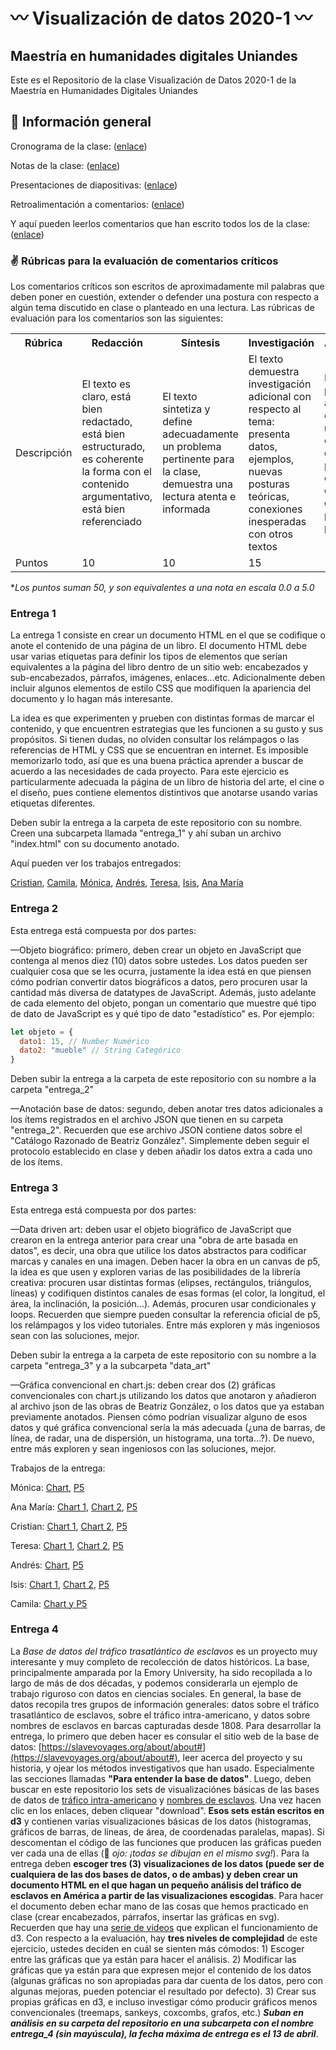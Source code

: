 # :wavy_dash: Visualización de datos 2020-1 :wavy_dash:
## Maestría en humanidades digitales Uniandes

Este es el Repositorio de la clase Visualización de Datos 2020-1 de la Maestría en Humanidades Digitales Uniandes

## :triangular_flag_on_post: Información general

Cronograma de la clase: ([enlace](https://docs.google.com/spreadsheets/d/1DwswmpAYTe26Tsgoxev0eM73QhUNXzxUuQHZH8BhRUI/edit?usp=sharing))

Notas de la clase: ([enlace](https://docs.google.com/spreadsheets/d/1K_rnWf3lV4N5knn7pLpzE9ClJoxl-ljuVs3BCbWUAt0/edit?usp=sharing))

Presentaciones de diapositivas: ([enlace](https://drive.google.com/drive/folders/1k00X_IFDQPX-b1W0ml1fMsVRXyf5wN_W?usp=sharing))

Retroalimentación a comentarios: ([enlace](https://drive.google.com/drive/folders/1Ji4qvDFIf8nAookTMyWtz7AHGA62kT1W?usp=sharing))

Y aquí pueden leerlos comentarios que han escrito todos los de la clase: ([enlace](https://drive.google.com/file/d/1LFLGCjz4p2R8tFoQhxpx6zqcALecAwUX/view?usp=sharing))

### :v: Rúbricas para la evaluación de comentarios críticos
Los comentarios críticos son escritos de aproximadamente mil palabras que deben poner en cuestión, extender o defender una postura con respecto a algún tema discutido en clase o planteado en una lectura. Las rúbricas de evaluación para los comentarios son las siguientes:

<table>
  <tr>
    <th>Rúbrica</th>
    <th>Redacción</th>
    <th>Síntesis</th>
    <th>Investigación</th>
    <th>Argumentación</th>
  </tr>
  <tr>
    <td>Descripción</td>
    <td>El texto es claro, está bien redactado, está bien estructurado, es coherente la forma con el contenido argumentativo, está bien referenciado</td>
    <td>El texto sintetiza y define adecuadamente un problema pertinente para la clase, demuestra una lectura atenta e informada</td>
    <td>El texto demuestra investigación adicional con respecto al tema: presenta datos, ejemplos, nuevas posturas teóricas, conexiones inesperadas con otros textos</td>
    <td>El texto presenta argumentos críticos de manera convincente, lo que permite poner en cuestión, extender, o defender una postura o un punto de vista</td>
  </tr>
  <tr>
    <td>Puntos</td>
    <td>10</td>
    <td>10</td>
    <td>15</td>
    <td>15</td>
  </tr>
</table>

*<i>Los puntos suman 50, y son equivalentes a una nota en escala 0.0 a 5.0</i>

### Entrega 1
La entrega 1 consiste en crear un documento HTML en el que se codifique o anote el contenido de una página de un libro.
El documento HTML debe usar varias etiquetas para definir los tipos de elementos que serían equivalentes a la página del libro dentro de un sitio web: encabezados y sub-encabezados, párrafos, imágenes, enlaces...etc. Adicionalmente deben incluir algunos elementos de estilo CSS que modifiquen la apariencia del documento y lo hagan más interesante.

La idea es que experimenten y prueben con distintas formas de marcar el contenido, y que encuentren estrategias que les funcionen a su gusto y sus propósitos. Si tienen dudas, no olviden consultar los relámpagos o las referencias de HTML y CSS que se encuentran en internet. Es imposible memorizarlo todo, así que es una buena práctica aprender a buscar de acuerdo a las necesidades de cada proyecto.
Para este ejercicio es particularmente adecuada la página de un libro de historia del arte, el cine o el diseño, pues contiene elementos distintivos que anotarse usando varias etiquetas diferentes.

Deben subir la entrega a la carpeta de este repositorio con su nombre. Creen una subcarpeta llamada "entrega_1" y ahí suban un archivo "index.html" con su documento anotado.

Aquí pueden ver los trabajos entregados:

[Cristian](https://srsergiorodriguez.github.io/dataviz2020_1/cristian_baquero/entrega_1/), [Camila](https://srsergiorodriguez.github.io/dataviz2020_1/camila_barajas/entrega_1/), [Mónica](https://srsergiorodriguez.github.io/dataviz2020_1/monica_ruiz/entrega_1/), [Andrés](https://srsergiorodriguez.github.io/dataviz2020_1/andres_polania/entrega_1/), [Teresa](https://srsergiorodriguez.github.io/dataviz2020_1/teresa_loayza/entrega_1/), [Isis](https://srsergiorodriguez.github.io/dataviz2020_1/isis_beleno/entrega_1/), [Ana María](https://srsergiorodriguez.github.io/dataviz2020_1/ana_maria_buitrago/entrega_1/)

### Entrega 2
Esta entrega está compuesta por dos partes:

—Objeto biográfico: primero, deben crear un objeto en JavaScript que contenga al menos diez (10) datos sobre ustedes. Los datos pueden ser cualquier cosa que se les ocurra, justamente la idea está en que piensen cómo podrían convertir datos biográficos a datos, pero procuren usar la cantidad más diversa de datatypes de JavaScript. Además, justo adelante de cada elemento del objeto, pongan un comentario que muestre qué tipo de dato de JavaScript es y qué tipo de dato "estadístico" es. Por ejemplo:

```javascript
let objeto = {
  dato1: 15, // Number Numérico
  dato2: "mueble" // String Categórico
}
```
Deben subir la entrega a la carpeta de este repositorio con su nombre a la carpeta "entrega_2"

—Anotación base de datos: segundo, deben anotar tres datos adicionales a los ítems registrados en el archivo JSON que tienen en su carpeta "entrega_2". Recuerden que ese archivo JSON contiene datos sobre el "Catálogo Razonado de Beatriz González". Simplemente deben seguir el protocolo establecido en clase y deben añadir los datos extra a cada uno de los ítems.

### Entrega 3
Esta entrega está compuesta por dos partes:

—Data driven art: deben usar el objeto biográfico de JavaScript que crearon en la entrega anterior para crear una "obra de arte basada en datos", es decir, una obra que utilice los datos abstractos para codificar marcas y canales en una imagen. Deben hacer la obra en un canvas de p5, la idea es que usen y exploren varias de las posibilidades de la librería creativa: procuren usar distintas formas (elipses, rectángulos, triángulos, líneas) y codifiquen distintos canales de esas formas (el color, la longitud, el área, la inclinación, la posición...). Además, procuren usar condicionales y loops. Recuerden que siempre pueden consultar la referencia oficial de p5, los relámpagos y los video tutoriales. Entre más exploren y más ingeniosos sean con las soluciones, mejor. 

Deben subir la entrega a la carpeta de este repositorio con su nombre a la carpeta "entrega_3" y a la subcarpeta "data_art"

—Gráfica convencional en chart.js: deben crear dos (2) gráficas convencionales con chart.js utilizando los datos que anotaron y añadieron al archivo json de las obras de Beatriz González, o los datos que ya estaban previamente anotados. Piensen cómo podrían visualizar alguno de esos datos y qué gráfica convencional sería la más adecuada (¿una de barras, de línea, de radar, una de dispersión, un histograma, una torta...?). De nuevo, entre más exploren y sean ingeniosos con las soluciones, mejor.

Trabajos de la entrega:

Mónica: [Chart](https://srsergiorodriguez.github.io/dataviz2020_1/monica_ruiz/entrega_3/data_art_Chart/), [P5](https://srsergiorodriguez.github.io/dataviz2020_1/monica_ruiz/entrega_3/data_art_P5/)

Ana María: [Chart 1](https://srsergiorodriguez.github.io/dataviz2020_1/ana_maria_buitrago/Entrega_3/E3_grafico_1/), [Chart 2](https://srsergiorodriguez.github.io/dataviz2020_1/ana_maria_buitrago/Entrega_3/E3_grafico_2), [P5](https://srsergiorodriguez.github.io/dataviz2020_1/ana_maria_buitrago/Entrega_3/art_AMBS/)

Cristian: [Chart 1](https://srsergiorodriguez.github.io/dataviz2020_1/cristian_baquero/entrega_3/beatriz_gonzalez/grafica_1/), [Chart 2](https://srsergiorodriguez.github.io/dataviz2020_1/cristian_baquero/entrega_3/beatriz_gonzalez/grafica_2/), [P5](https://srsergiorodriguez.github.io/dataviz2020_1/cristian_baquero/entrega_3/data_art/)

Teresa: [Chart 1](https://srsergiorodriguez.github.io/dataviz2020_1/teresa_loayza/Entrega_3/p5_BG_emociones/), [Chart 2](https://srsergiorodriguez.github.io/dataviz2020_1/teresa_loayza/Entrega_3/p5_BG_formatos/), [P5](https://srsergiorodriguez.github.io/dataviz2020_1/teresa_loayza/Entrega_3/p5_objeto/)

Andrés: [Chart](https://srsergiorodriguez.github.io/dataviz2020_1/andres_polania/entrega_3/chart/), [P5](https://srsergiorodriguez.github.io/dataviz2020_1/andres_polania/entrega_3/dataArt/)

Isis: [Chart 1](https://srsergiorodriguez.github.io/dataviz2020_1/isis_beleno/entrega_3/Beatriz%20Gonzalez/Grafico1/chart1/), [Chart 2](https://srsergiorodriguez.github.io/dataviz2020_1/isis_beleno/entrega_3/Beatriz%20Gonzalez/Grafico2/chart2/), [P5](https://srsergiorodriguez.github.io/dataviz2020_1/isis_beleno/entrega_3/Data%20art%20Isis/)

Camila: [Chart y P5](https://editor.p5js.org/ssergiorodriguezz/sketches/hmiXFKg5)

### Entrega 4
La *Base de datos del tráfico trasatlántico de esclavos* es un proyecto muy interesante y muy completo de recolección de datos históricos. La base, principalmente amparada por la Emory University, ha sido recopilada a lo largo de más de dos décadas, y podemos considerarla un ejemplo de trabajo riguroso con datos en ciencias sociales. En general, la base de datos recopila tres grupos de información generales: datos sobre el tráfico trasatlántico de esclavos, sobre el tráfico intra-americano, y datos sobre nombres de esclavos en barcas capturadas desde 1808.
Para desarrollar la entrega, lo primero que deben hacer es consular el sitio web de la base de datos: [https://slavevoyages.org/about/about#](https://slavevoyages.org/about/about#), leer acerca del proyecto y su historia, y ojear los métodos investigativos que han usado. Especialmente las secciones llamadas **"Para entender la base de datos"**.
Luego, deben buscar en este repositorio los sets de visualizaciónes básicas de las bases de datos de [tráfico intra-americano](https://github.com/srsergiorodriguez/dataviz2020_1/blob/master/datos/Slave_trade_interamerican.zip) y [nombres de esclavos](https://github.com/srsergiorodriguez/dataviz2020_1/blob/master/datos/Slave_trade_names.zip). Una vez hacen clic en los enlaces, deben cliquear "download". **Esos sets están escritos en d3** y contienen varias visualizaciones básicas de los datos (histogramas, gráficos de barras, de líneas, de área, de coordenadas paralelas, mapas). Si descomentan el código de las funciones que producen las gráficas pueden ver cada una de ellas (:eyes: *ojo: ¡todas se dibujan en el mismo svg!*).
Para la entrega deben **escoger tres (3) visualizaciones de los datos (puede ser de cualquiera de las dos bases de datos, o de ambas) y deben crear un documento HTML en el que hagan un pequeño análisis del tráfico de esclavos en América a partir de las visualizaciones escogidas**. Para hacer el documento deben echar mano de las cosas que hemos practicado en clase (crear encabezados, párrafos, insertar las gráficas en svg).
Recuerden que hay una [serie de videos](https://www.youtube.com/watch?v=GG6tINU_yfs&list=PLifoFTjT9GippEjpuwGFxnB2jnoo3fXmA) que explican el funcionamiento de d3.
Con respecto a la evaluación, hay **tres niveles de complejidad** de este ejercicio, ustedes deciden en cuál se sienten más cómodos: 1) Escoger entre las gráficas que ya están para hacer el análisis. 2) Modificar las gráficas que ya están para que expresen mejor el contenido de los datos (algunas gráficas no son apropiadas para dar cuenta de los datos, pero con algunas mejoras, pueden potenciar el resultado por defecto). 3) Crear sus propias gráficas en d3, e incluso investigar cómo producir gráficos menos convencionales (treemaps, sankeys, coxcombs, grafos, etc.)
***Suban en análisis en su carpeta del repositorio en una subcarpeta con el nombre entrega_4 (sin mayúscula), la fecha máxima de entrega es el 13 de abril***.